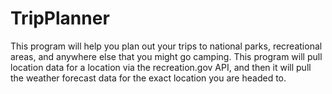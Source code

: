 # TripPlanner
This program will help you plan out your trips to national parks, recreational areas, and anywhere else that you might go camping. This program will pull location data for a location via the recreation.gov API, and then it will pull the weather forecast data for the exact location you are headed to.
